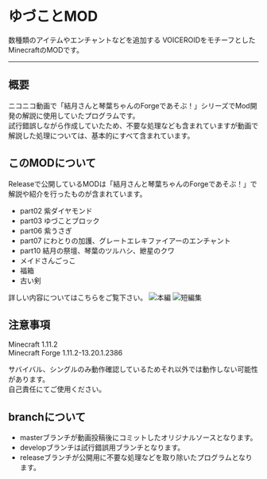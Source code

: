 ゆづことMOD
===

数種類のアイテムやエンチャントなどを追加する
VOICEROIDをモチーフとしたMinecraftのMODです。

---

## 概要
ニコニコ動画で「結月さんと琴葉ちゃんのForgeであそぶ！」シリーズでMod開発の解説に使用していたプログラムです。  
試行錯誤しながら作成していたため、不要な処理なども含まれていますが動画で解説した処理については、基本的にすべて含まれています。

## このMODについて
Releaseで公開しているMODは「結月さんと琴葉ちゃんのForgeであそぶ！」で解説や紹介を行ったものが含まれています。
- part02 紫ダイヤモンド
- part03 ゆづことブロック
- part06 紫うさぎ
- part07 にわとりの加護、グレートエレキファイアーのエンチャント
- part10 結月の祭壇、琴葉のツルハシ、紲星のクワ
- メイドさんごっこ
- 福箱
- 古い剣

詳しい内容についてはこちらをご覧下さい。
![本編](http://www.nicovideo.jp/mylist/60984825)
![短編集](http://www.nicovideo.jp/mylist/60984874)


## 注意事項
Minecraft 1.11.2  
Minecraft Forge 1.11.2-13.20.1.2386  
  
サバイバル、シングルのみ動作確認しているためそれ以外では動作しない可能性があります。  
自己責任にてご使用ください。
  
## branchについて
- masterブランチが動画投稿後にコミットしたオリジナルソースとなります。
- developブランチは試行錯誤用ブランチとなります。
- releaseブランチが公開用に不要な処理などを取り除いたプログラムとなります。